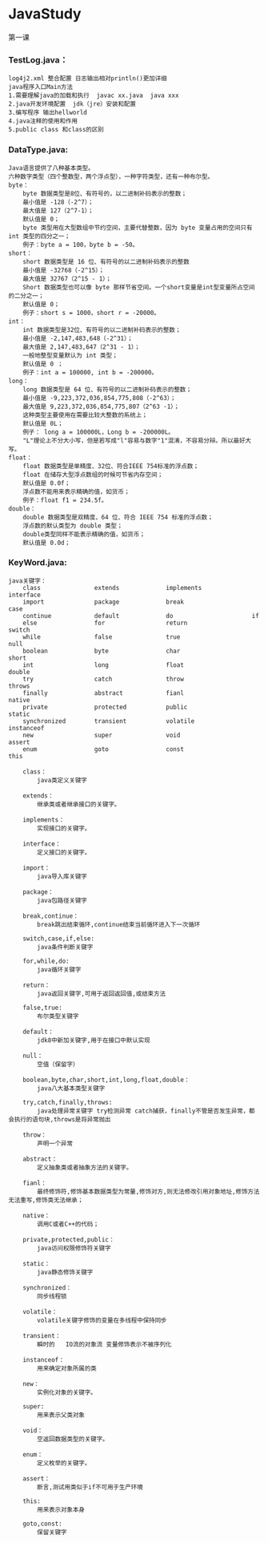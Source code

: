 # JavaStudy
第一课
### TestLog.java：
    log4j2.xml 整合配置 日志输出相对println()更加详细
    java程序入口Main方法
    1.需要理解java的加载和执行  javac xx.java  java xxx
    2.java开发环境配置  jdk（jre）安装和配置
    3.编写程序 输出hellworld
    4.java注释的使用和作用
    5.public class 和class的区别
### DataType.java:
    Java语言提供了八种基本类型。
    六种数字类型（四个整数型，两个浮点型），一种字符类型，还有一种布尔型。
    byte：
        byte 数据类型是8位、有符号的，以二进制补码表示的整数；
        最小值是 -128（-2^7）；
        最大值是 127（2^7-1）；
        默认值是 0；
        byte 类型用在大型数组中节约空间，主要代替整数，因为 byte 变量占用的空间只有 int 类型的四分之一；
        例子：byte a = 100，byte b = -50。
    short：
        short 数据类型是 16 位、有符号的以二进制补码表示的整数
        最小值是 -32768（-2^15）；
        最大值是 32767（2^15 - 1）；
        Short 数据类型也可以像 byte 那样节省空间。一个short变量是int型变量所占空间的二分之一；
        默认值是 0；
        例子：short s = 1000，short r = -20000。
    int：
        int 数据类型是32位、有符号的以二进制补码表示的整数；
        最小值是 -2,147,483,648（-2^31）；
        最大值是 2,147,483,647（2^31 - 1）；
        一般地整型变量默认为 int 类型；
        默认值是 0 ；
        例子：int a = 100000, int b = -200000。
    long：
        long 数据类型是 64 位、有符号的以二进制补码表示的整数；
        最小值是 -9,223,372,036,854,775,808（-2^63）；
        最大值是 9,223,372,036,854,775,807（2^63 -1）；
        这种类型主要使用在需要比较大整数的系统上；
        默认值是 0L；
        例子： long a = 100000L，Long b = -200000L。
        "L"理论上不分大小写，但是若写成"l"容易与数字"1"混淆，不容易分辩。所以最好大写。
    float：
        float 数据类型是单精度、32位、符合IEEE 754标准的浮点数；
        float 在储存大型浮点数组的时候可节省内存空间；
        默认值是 0.0f；
        浮点数不能用来表示精确的值，如货币；
        例子：float f1 = 234.5f。
    double：
        double 数据类型是双精度、64 位、符合 IEEE 754 标准的浮点数；
        浮点数的默认类型为 double 类型；
        double类型同样不能表示精确的值，如货币；
        默认值是 0.0d；
### KeyWord.java:
    java关键字：
        class               extends             implements              interface
        import              package             break                   case
        continue            default             do                      if
        else                for                 return                  switch
        while               false               true                    null
        boolean             byte                char                    short
        int                 long                float                   double
        try                 catch               throw                   throws
        finally             abstract            fianl                   native
        private             protected           public                  static
        synchronized        transient           volatile                instanceof
        new                 super               void                    assert
        enum                goto                const                   this

        class：
            java类定义关键字

        extends：
            继承类或者继承接口的关键字。

        implements：
            实现接口的关键字。

        interface：
            定义接口的关键字。

        import：
            java导入库关键字

        package：
            java包路径关键字

        break,continue：
            break跳出结束循环,continue结束当前循环进入下一次循环

        switch,case,if,else:
            java条件判断关键字

        for,while,do:
            java循环关键字

        return：
            java返回关键字,可用于返回返回值,或结束方法
        
        false,true:
            布尔类型关键字

        default：
            jdk8中新加关键字,用于在接口中默认实现

        null：
            空值（保留字）

        boolean,byte,char,short,int,long,float,double：
            java八大基本类型关键字

        try,catch,finally,throws:
            java处理异常关键字 try检测异常 catch捕获，finally不管是否发生异常，都会执行的语句块,throws是将异常抛出
        
        throw：
            声明一个异常

        abstract：
            定义抽象类或者抽象方法的关键字。

        fianl：
            最终修饰符,修饰基本数据类型为常量,修饰对方,则无法修改引用对象地址,修饰方法无法重写,修饰类无法继承；

        native：
            调用C或者C++的代码；

        private,protected,public：
            java访问权限修饰符关键字

        static：
            java静态修饰关键字

        synchronized：
            同步线程锁

        volatile：
            volatile关键字修饰的变量在多线程中保持同步

        transient：
            瞬时的   IO流的对象流 变量修饰表示不被序列化

        instanceof：
            用来确定对象所属的类
        
        new：
            实例化对象的关键字。
        
        super:
            用来表示父类对象

        void：
            空返回数据类型的关键字。

        enum：
            定义枚举的关键字。

        assert：
            断言,测试用类似于if不可用于生产环境

        this:
            用来表示对象本身

        goto,const:
            保留关键字
